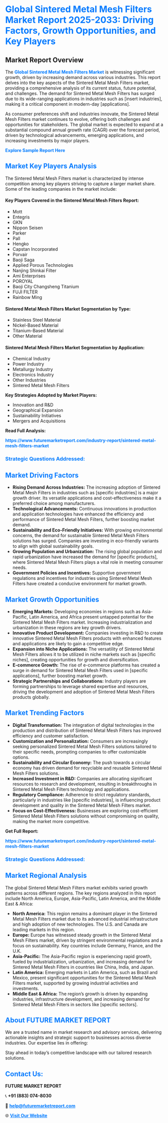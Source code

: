 <h1 style="color: #007BFF;">Global Sintered Metal Mesh Filters Market Report 2025-2033: Driving Factors, Growth Opportunities, and Key Players</h1>

<section id="overview">
<h2>Market Report Overview</h2>
<p>The <a href="https://www.futuremarketreport.com/industry-report/sintered-metal-mesh-filters-market" style="color: #007BFF; text-decoration: none;"><strong>Global Sintered Metal Mesh Filters Market</strong></a> is witnessing significant growth, driven by increasing demand across various industries. This report delves into the key aspects of the Sintered Metal Mesh Filters market, providing a comprehensive analysis of its current status, future potential, and challenges. The demand for Sintered Metal Mesh Filters has surged due to its wide-ranging applications in industries such as [insert industries], making it a critical component in modern-day [applications].</p>
<p>As consumer preferences shift and industries innovate, the Sintered Metal Mesh Filters market continues to evolve, offering both challenges and opportunities for stakeholders. The global market is expected to expand at a substantial compound annual growth rate (CAGR) over the forecast period, driven by technological advancements, emerging applications, and increasing investments by major players.</p>
</section>

<section id="overview">
<p><a href="https://www.futuremarketreport.com/request-sample/reportId=119845" style="color: #007BFF; text-decoration: none;"><strong>Explore Sample Report Here</strong></a></p>
</section>

<section id="key-players">
<h2 style="color: #007BFF;">Market Key Players Analysis</h2>
<p>The Sintered Metal Mesh Filters market is characterized by intense competition among key players striving to capture a larger market share. Some of the leading companies in the market include:</p>
<h4>Key Players Covered in the Sintered Metal Mesh Filters Report:</h4>
<ul><li>Mott</li><li>Entegris</li><li>GKN</li><li>Nippon Seisen</li><li>Parker</li><li>Pall</li><li>Hengko</li><li>Capstan Incorporated</li><li>Porvair</li><li>Baoji Saga</li><li>Applied Porous Technologies</li><li>Nanjing Shinkai Filter</li><li>Ami Enterprises</li><li>POROYAL</li><li>Baoji City Changsheng Titanium</li><li>FUJI FILTER</li><li>Rainbow Ming</li></ul>
<h4>Sintered Metal Mesh Filters Market Segmentation by Type:</h4>
<ul><li>Stainless Steel Material</li><li>Nickel-Based Material</li><li>Titanium-Based Material</li><li>Other Material</li></ul>

<h4>Sintered Metal Mesh Filters Market Segmentation by Application:</h4>
<ul><li>Chemical Industry</li><li>Power Industry</li><li>Metallurgy Industry</li><li>Electronics Industry</li><li>Other Industries</li><li>Sintered Metal Mesh Filters</li></ul>
<p><strong>Key Strategies Adopted by Market Players:</strong></p>
<ul>
<li>Innovation and R&D</li>
<li>Geographical Expansion</li>
<li>Sustainability Initiatives</li>
<li>Mergers and Acquisitions</li>
</ul>
</section>

<section>
<p><strong>Read Full Analysis: </strong></p><a href="https://www.futuremarketreport.com/industry-report/sintered-metal-mesh-filters-market" style="color: #007BFF; text-decoration: none;"><strong>https://www.futuremarketreport.com/industry-report/sintered-metal-mesh-filters-market</strong></a>
<h3 style="color: #007BFF;">Strategic Questions Addressed:</h3>
</section>

<section id="driving-factors">
<h2 style="color: #007BFF;">Market Driving Factors</h2>
<ul>
<li><strong>Rising Demand Across Industries:</strong> The increasing adoption of Sintered Metal Mesh Filters in industries such as [specific industries] is a major growth driver. Its versatile applications and cost-effectiveness make it a preferred choice among manufacturers.</li>
<li><strong>Technological Advancements:</strong> Continuous innovations in production and application technologies have enhanced the efficiency and performance of Sintered Metal Mesh Filters, further boosting market demand.</li>
<li><strong>Sustainability and Eco-Friendly Initiatives:</strong> With growing environmental concerns, the demand for sustainable Sintered Metal Mesh Filters solutions has surged. Companies are investing in eco-friendly variants to align with global sustainability goals.</li>
<li><strong>Growing Population and Urbanization:</strong> The rising global population and rapid urbanization have increased the demand for [specific products], where Sintered Metal Mesh Filters plays a vital role in meeting consumer needs.</li>
<li><strong>Government Policies and Incentives:</strong> Supportive government regulations and incentives for industries using Sintered Metal Mesh Filters have created a conducive environment for market growth.</li>
</ul>
</section>

<section id="growth-opportunities">
<h2 style="color: #007BFF;">Market Growth Opportunities</h2>
<ul>
<li><strong>Emerging Markets:</strong> Developing economies in regions such as Asia-Pacific, Latin America, and Africa present untapped potential for the Sintered Metal Mesh Filters market. Increasing industrialization and urbanization in these regions are key growth drivers.</li>
<li><strong>Innovative Product Development:</strong> Companies investing in R&D to create innovative Sintered Metal Mesh Filters products with enhanced features and applications are likely to gain a competitive edge.</li>
<li><strong>Expansion into Niche Applications:</strong> The versatility of Sintered Metal Mesh Filters allows it to be utilized in niche markets such as [specific niches], creating opportunities for growth and diversification.</li>
<li><strong>E-commerce Growth:</strong> The rise of e-commerce platforms has created a surge in demand for Sintered Metal Mesh Filters used in [specific applications], further boosting market growth.</li>
<li><strong>Strategic Partnerships and Collaborations:</strong> Industry players are forming partnerships to leverage shared expertise and resources, driving the development and adoption of Sintered Metal Mesh Filters products globally.</li>
</ul>
</section>

<section id="trending-factors">
<h2 style="color: #007BFF;">Market Trending Factors</h2>
<ul>
<li><strong>Digital Transformation:</strong> The integration of digital technologies in the production and distribution of Sintered Metal Mesh Filters has improved efficiency and customer satisfaction.</li>
<li><strong>Customization and Personalization:</strong> Consumers are increasingly seeking personalized Sintered Metal Mesh Filters solutions tailored to their specific needs, prompting companies to offer customizable options.</li>
<li><strong>Sustainability and Circular Economy:</strong> The push towards a circular economy has driven demand for recyclable and reusable Sintered Metal Mesh Filters solutions.</li>
<li><strong>Increased Investment in R&D:</strong> Companies are allocating significant resources to research and development, resulting in breakthroughs in Sintered Metal Mesh Filters technology and applications.</li>
<li><strong>Regulatory Compliance:</strong> Adherence to strict regulatory standards, particularly in industries like [specific industries], is influencing product development and quality in the Sintered Metal Mesh Filters market.</li>
<li><strong>Focus on Cost-Effectiveness:</strong> Businesses are exploring cost-efficient Sintered Metal Mesh Filters solutions without compromising on quality, making the market more competitive.</li>
</ul>
</section>

<section>
<p><strong>Get Full Report: </strong></p><a href="https://www.futuremarketreport.com/industry-report/sintered-metal-mesh-filters-market" style="color: #007BFF; text-decoration: none;"><strong>https://www.futuremarketreport.com/industry-report/sintered-metal-mesh-filters-market</strong></a>
<h3 style="color: #007BFF;">Strategic Questions Addressed:</h3>
</section>


<section id="regional-analysis">
<h2 style="color: #007BFF;">Market Regional Analysis</h2>
<p>The global Sintered Metal Mesh Filters market exhibits varied growth patterns across different regions. The key regions analyzed in this report include North America, Europe, Asia-Pacific, Latin America, and the Middle East & Africa:</p>
<ul>
<li><strong>North America:</strong> This region remains a dominant player in the Sintered Metal Mesh Filters market due to its advanced industrial infrastructure and high adoption of new technologies. The U.S. and Canada are leading markets in this region.</li>
<li><strong>Europe:</strong> Europe has witnessed steady growth in the Sintered Metal Mesh Filters market, driven by stringent environmental regulations and a focus on sustainability. Key countries include Germany, France, and the U.K.</li>
<li><strong>Asia-Pacific:</strong> The Asia-Pacific region is experiencing rapid growth, fueled by industrialization, urbanization, and increasing demand for Sintered Metal Mesh Filters in countries like China, India, and Japan.</li>
<li><strong>Latin America:</strong> Emerging markets in Latin America, such as Brazil and Mexico, present significant opportunities for the Sintered Metal Mesh Filters market, supported by growing industrial activities and investments.</li>
<li><strong>Middle East & Africa:</strong> The region’s growth is driven by expanding industries, infrastructure development, and increasing demand for Sintered Metal Mesh Filters in sectors like [specific sectors].</li>
</ul>
</section>

<footer>
<h2 style="color: #007BFF;">About FUTURE MARKET REPORT</h2>
<p>We are a trusted name in market research and advisory services, delivering actionable insights and strategic support to businesses across diverse industries. Our expertise lies in offering:</p>

<p>Stay ahead in today’s competitive landscape with our tailored research solutions.</p>

<h2 style="color: #007BFF;">Contact Us:</h2>
<p><strong>FUTURE MARKET REPORT</strong></p>
<p>📞 <strong>+91 (883) 074-8030</strong></p>
<p>📧 <strong><a href="mailto:help@futuremarketreport.com" style="color: #007BFF;">help@futuremarketreport.com</a></strong></p>
<p>🌐 <strong><a href="https://www.futuremarketreport.com/" style="color: #007BFF;">Visit Our Website</a></strong></p>
</footer>